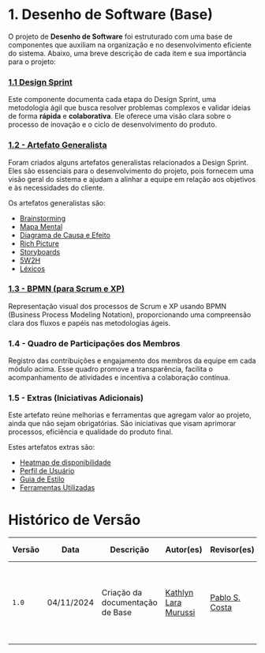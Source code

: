 # 1. Desenho de Software (Base)

O projeto de **Desenho de Software** foi estruturado com uma base de componentes que auxiliam na organização e no desenvolvimento eficiente do sistema. Abaixo, uma breve descrição de cada item e sua importância para o projeto:

### [1.1 Design Sprint](/docs/Base/1.1.DesignSprint.md)
Este componente documenta cada etapa do Design Sprint, uma metodologia ágil que busca resolver problemas complexos e validar ideias de forma **rápida** e **colaborativa**. Ele oferece uma visão clara sobre o processo de inovação e o ciclo de desenvolvimento do produto.

### [1.2 - Artefato Generalista](/docs/Base/1.2.ArtefatoGeneralista.md)
Foram criados alguns artefatos generalistas relacionados a Design Sprint. Eles são essenciais para o desenvolvimento do projeto, pois fornecem uma visão geral do sistema e ajudam a alinhar a equipe em relação aos objetivos e às necessidades do cliente.

Os artefatos generalistas são:

- [Brainstorming](/Base/Brainstorm.md)
- [Mapa Mental](/Base/1.1.2.Mapa-mental.md)
- [Diagrama de Causa e Efeito](/Base/causaefeito.md)
- [Rich Picture](/Base/1.2.5.Richpicture.md)
- [Storyboards](/Base/1.2.6.Storyboards.md)
- [5W2H](/Base/SW2H.md)
- [Léxicos](/Base/1.2.1.Léxicos.md)


### [1.3 - BPMN (para Scrum e XP)](/Base/1.3.ModelagemBPMN.md)
Representação visual dos processos de Scrum e XP usando BPMN (Business Process Modeling Notation), proporcionando uma compreensão clara dos fluxos e papéis nas metodologias ágeis. 

### 1.4 - Quadro de Participações dos Membros
Registro das contribuições e engajamento dos membros da equipe em cada módulo acima. Esse quadro promove a transparência, facilita o acompanhamento de atividades e incentiva a colaboração contínua.

### 1.5 - Extras (Iniciativas Adicionais)
Este artefato reúne melhorias e ferramentas que agregam valor ao projeto, ainda que não sejam obrigatórias. São iniciativas que visam aprimorar processos, eficiência e qualidade do produto final.

Estes artefatos extras são:

- [Heatmap de disponibilidade](/Base/1.5.1.heatmap.md)
- [Perfil de Usuário](/Base/elicitacao/questionario/perfil_usuario.md)
- [Guia de Estilo](/Base/1.5.2.guia-de-estilo.md)
- [Ferramentas Utilizadas](/Base/1.5.3.FerramentasUtilizadas.md)

# Histórico de Versão

| Versão | Data | Descrição | Autor(es) | Revisor(es) | Detalhes da Revisão|
|------|--------|-----------|-----------| ----------- | -------------------|
| `1.0` | 04/11/2024 | Criação da documentação de Base | [Kathlyn Lara Murussi][KathlynGH] | [Pablo S. Costa][PabloGH] | Foi realizado a padronização do histórico de versão e arrumado as rotas para os documentos. |

[AnaGH]: https://github.com/analufernanndess
[CainaGH]: https://github.com/freitasc
[ClaudioGH]: https://github.com/claudiohsc
[EliasGH]: https://github.com/EliasOliver21
[GuilhermeGH]: https://github.com/gmeister18
[JoelGH]: https://github.com/JoelSRangel
[KathlynGH]: https://github.com/klmurussi
[PabloGH]: https://github.com/pabloheika
[PedroRGH]: https://github.com/pedro-rodiguero
[PedroPGH]: https://github.com/Pedrin0030
[SamuelGH]: https://github.com/samuelalvess
[TalesGH]: https://github.com/TalesRG